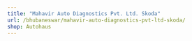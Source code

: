```yaml
---
title: "Mahavir Auto Diagnostics Pvt. Ltd. Skoda"
url: /bhubaneswar/mahavir-auto-diagnostics-pvt-ltd-skoda/
shop: Autohaus
---
```

